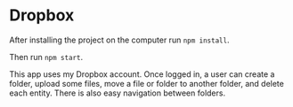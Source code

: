 # Dropbox

After installing the project on the computer run `npm install`.

Then run `npm start`.

This app uses my Dropbox account. Once logged in, a user can create a folder, upload some files, move a file or folder to another folder, and delete each entity. There is also easy navigation between folders.
